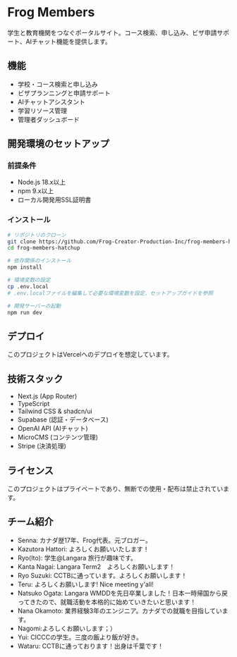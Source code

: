 # Frog Members

学生と教育機関をつなぐポータルサイト。コース検索、申し込み、ビザ申請サポート、AIチャット機能を提供します。

## 機能

- 学校・コース検索と申し込み
- ビザプランニングと申請サポート
- AIチャットアシスタント
- 学習リソース管理
- 管理者ダッシュボード

## 開発環境のセットアップ

### 前提条件

- Node.js 18.x以上
- npm 9.x以上
- ローカル開発用SSL証明書

### インストール

```bash
# リポジトリのクローン
git clone https://github.com/Frog-Creator-Production-Inc/frog-members-hatchup.git
cd frog-members-hatchup

# 依存関係のインストール
npm install

# 環境変数の設定
cp .env.local
# .env.localファイルを編集して必要な環境変数を設定、セットアップガイドを参照

# 開発サーバーの起動
npm run dev
```

## デプロイ
このプロジェクトはVercelへのデプロイを想定しています。

## 技術スタック

- Next.js (App Router)
- TypeScript
- Tailwind CSS & shadcn/ui
- Supabase (認証・データベース)
- OpenAI API (AIチャット)
- MicroCMS (コンテンツ管理)
- Stripe (決済処理)

## ライセンス
このプロジェクトはプライベートであり、無断での使用・配布は禁止されています。

## チーム紹介

- Senna: カナダ歴17年、Frog代表。元ブロガー。
- Kazutora Hattori: よろしくお願いいたします！
- Ryo(Ito): 学生@Langara 旅行が趣味です。
- Kanta Nagai: Langara Term2　よろしくお願いします！
- Ryo Suzuki: CCTBに通っています。よろしくお願いします！
- Teru: よろしくお願いします! Nice meeting y'all!
- Natsuko Ogata: Langara WMDDを先日卒業しました！日本一時帰国から戻ってきたので、就職活動を本格的に始めていきたいと思います！
- Nana Okamoto: 業界経験3年のエンジニア。カナダでの就職を目指しています。
- Nagomi:よろしくお願いします；）
- Yui: CICCCの学生。三度の飯より飯が好き。
- Wataru: CCTBに通っております！出身は千葉です！
